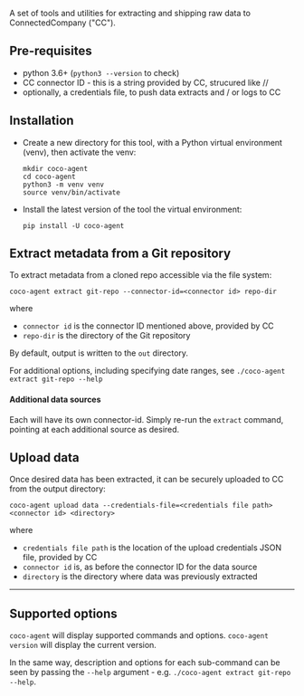 A set of tools and utilities for extracting and shipping raw data to ConnectedCompany ("CC").

## Pre-requisites

- python 3.6+ (`python3 --version` to check)
- CC connector ID - this is a string provided by CC, strucured like <customer-id>/<source-type>/<source-id>
- optionally, a credentials file, to push data extracts and / or logs to CC

## Installation

- Create a new directory for this tool, with a Python virtual environment (venv), then activate the venv:

  ```
  mkdir coco-agent
  cd coco-agent
  python3 -m venv venv
  source venv/bin/activate
  ```

- Install the latest version of the tool the virtual environment:

  ```
  pip install -U coco-agent
  ```

## Extract metadata from a Git repository

To extract metadata from a cloned repo accessible via the file system:

```
coco-agent extract git-repo --connector-id=<connector id> repo-dir
```

where

- `connector id` is the connector ID mentioned above, provided by CC
- `repo-dir` is the directory of the Git repository

By default, output is written to the `out` directory.

For additional options, including specifying date ranges, see `./coco-agent extract git-repo --help`

#### Additional data sources

Each will have its own connector-id. Simply re-run the `extract` command, pointing at each additional source as desired.

## Upload data

Once desired data has been extracted, it can be securely uploaded to CC from the output directory:

```
coco-agent upload data --credentials-file=<credentials file path> <connector id> <directory>
```

where

- `credentials file path` is the location of the upload credentials JSON file, provided by CC
- `connector id` is, as before the connector ID for the data source
- `directory` is the directory where data was previously extracted

---

## Supported options

`coco-agent` will display supported commands and options.
`coco-agent version` will display the current version.

In the same way, description and options for each sub-command can be seen by passing the `--help` argument - e.g. `./coco-agent extract git-repo --help`.
